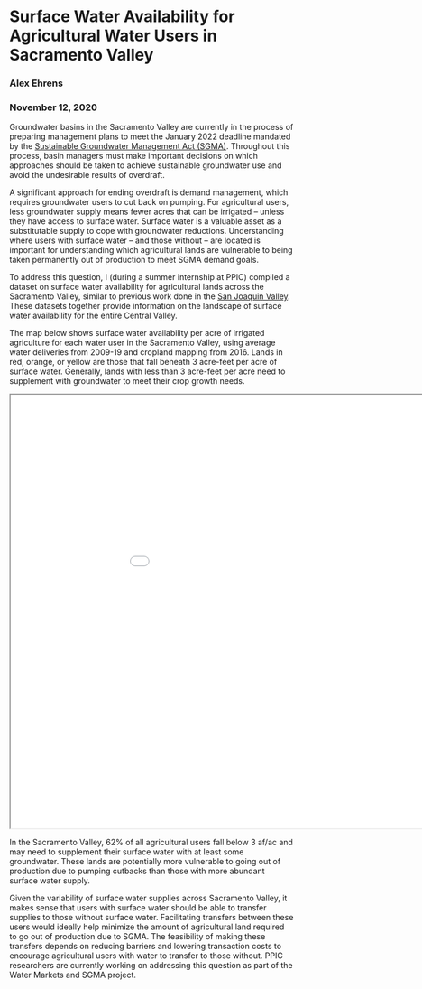 # Surface Water Availability for Agricultural Water Users in Sacramento Valley

### Alex Ehrens
### November 12, 2020

Groundwater basins in the Sacramento Valley are currently in the process of preparing management plans to meet the January 2022 deadline mandated by the [Sustainable Groundwater Management Act (SGMA)](https://water.ca.gov/Programs/Groundwater-Management/SGMA-Groundwater-Management). Throughout this process, basin managers must make important decisions on which approaches should be taken to achieve sustainable groundwater use and avoid the undesirable results of overdraft.

A significant approach for ending overdraft is demand management, which requires groundwater users to cut back on pumping. For agricultural users, less groundwater supply means fewer acres that can be irrigated – unless they have access to surface water. Surface water is a valuable asset as a substitutable supply to cope with groundwater reductions. Understanding where users with surface water – and those without – are located is important for understanding which agricultural lands are vulnerable to being taken permanently out of production to meet SGMA demand goals.

To address this question, I (during a summer internship at PPIC) compiled a dataset on surface water availability for agricultural lands across the Sacramento Valley, similar to previous work done in the [San Joaquin Valley](https://www.ppic.org/blog/water-availability-for-san-joaquin-valley-farms-a-balancing-act/). These datasets together provide information on the landscape of surface water availability for the entire Central Valley. 

The map below shows surface water availability per acre of irrigated agriculture for each water user in the Sacramento Valley, using average water deliveries from 2009-19 and cropland mapping from 2016. Lands in red, orange, or yellow are those that fall beneath 3 acre-feet per acre of surface water. Generally, lands with less than 3 acre-feet per acre need to supplement with groundwater to meet their crop growth needs. 


<iframe src="asst2/index.html" height=768 width=1024></iframe>

In the Sacramento Valley, 62% of all agricultural users fall below 3 af/ac and may need to supplement their surface water with at least some groundwater. These lands are potentially more vulnerable to going out of production due to pumping cutbacks than those with more abundant surface water supply.

Given the variability of surface water supplies across Sacramento Valley, it makes sense that users with surface water should be able to transfer supplies to those without surface water. Facilitating transfers between these users would ideally help minimize the amount of agricultural land required to go out of production due to SGMA. The feasibility of making these transfers depends on reducing barriers and lowering transaction costs to encourage agricultural users with water to transfer to those without. PPIC researchers are currently working on addressing this question as part of the Water Markets and SGMA project. 
